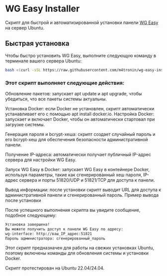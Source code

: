 
# WG Easy Installer

Скрипт для быстрой и автоматизированной установки панели [WG Easy](https://github.com/WeeJeWel/wg-easy) на сервер Ubuntu.

## Быстрая установка

Чтобы быстро установить WG Easy, выполните следующую команду в терминале вашего сервера Ubuntu:

```bash
bash <(curl -sSL https://raw.githubusercontent.com/m4tronin/wg-easy-installer/refs/heads/main/install_wg_easy.sh)
```

### Этот скрипт выполняет следующие действия:

Обновление пакетов: запускает apt update и apt upgrade, чтобы убедиться, что все пакеты системы актуальны.

Установка Docker: если Docker не установлен, скрипт автоматически устанавливает его с помощью apt install docker.io.
Настройка Docker: запускает и включает Docker, чтобы он автоматически стартовал при загрузке системы.

Генерация пароля и bcrypt-хеша: скрипт создает случайный пароль и его bcrypt-хеш для обеспечения безопасности административной панели.

Получение IP-адреса: автоматически получает публичный IP-адрес сервера для настройки WG Easy.

Запуск WG Easy в Docker: запускает WG Easy в контейнере Docker, используя параметры,
такие как сгенерированный хеш пароля, IP-адрес сервера и порты 51820/UDP и 51821/TCP для доступа к панели.

Вывод информации: после установки скрипт выводит URL для доступа к административной панели и сгенерированный пароль.
Пример вывода после установки

После успешного выполнения скрипта вы увидите сообщение, подобное следующему:

```bash
Установка завершена!
Вы можете получить доступ к панели WG Easy по адресу:
wg-interface: http://ваш_IP_адрес:51821
Пароль администратора: сгенерированный_пароль
```

Этот скрипт предназначен для работы на свежих установках Ubuntu, поэтому включены команды для обновления системы и установки Docker.

Скрипт протестирован на Ubuntu 22.04/24.04.
